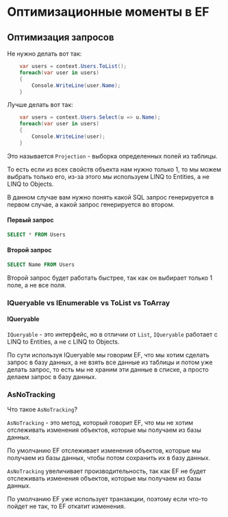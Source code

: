 # Оптимизационные моменты в EF 

## Оптимизация запросов
Не нужно делать вот так: 
```csharp
    var users = context.Users.ToList();
    foreach(var user in users)
    {
        Console.WriteLine(user.Name);
    }
```

Лучше делать вот так:
```csharp
    var users = context.Users.Select(u => u.Name);
    foreach(var user in users)
    {
        Console.WriteLine(user);
    }
```

Это называется `Projection` - выборка определенных полей из таблицы.

То есть если из всех свойств объекта нам нужно только 1, то мы можем выбрать только его, из-за этого мы используем LINQ to Entities, а не LINQ to Objects.

В данном случае вам нужно понять какой SQL запрос генерируется в первом случае, а какой запрос генерируется во втором.

#### Первый запрос
```sql
SELECT * FROM Users
```

#### Второй запрос
```sql
SELECT Name FROM Users
```

Второй запрос будет работать быстрее, так как он выбирает только 1 поле, а не все поля.


### IQueryable vs IEnumerable vs ToList vs ToArray


#### IQueryable

`IQueryable` - это интерфейс, но в отличии от `List`, `IQueryable` работает с LINQ to Entities, а не с LINQ to Objects.

По сути используя IQueryable мы говорим EF, что мы хотим сделать запрос в базу данных, а не взять все данные из таблицы и потом уже делать запрос, то есть мы не храним эти данные в списке, а просто делаем запрос в базу данных.

### AsNoTracking

Что такое `AsNoTracking`?

`AsNoTracking` - это метод, который говорит EF, что мы не хотим отслеживать изменения объектов, которые мы получаем из базы данных.

По умолчанию EF отслеживает изменения объектов, которые мы получаем из базы данных, чтобы потом сохранить их в базу данных.

`AsNoTracking` увеличивает производительность, так как EF не будет отслеживать изменения объектов, которые мы получаем из базы данных.

По умолчанию EF уже использует транзакции, поэтому если что-то пойдет не так, то EF откатит изменения.



